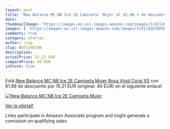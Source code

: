 ```yaml
---
layout: post
title: 'New Balance MC NB Ice 2E Camiseta  Mujer al 61.98 % de descuento'
date: 
thumbnailImage: 'https://images-eu.ssl-images-amazon.com/images/I/41ldGoTDPXL._SL200_.jpg'
images: [ 'https://images-eu.ssl-images-amazon.com/images/I/41ldGoTDPXL._SL200_.jpg' ]
comments: true
category: ofertas
author: ring
slug: B0711HXC8N
description:
actualPrice: 15.21 EUR
comparePrice: 40 EUR
inStock: true
---
```


Está [New Balance MC NB Ice 2E Camiseta  Mujer  Rosa  Vivid Coral   XS](https://www.amazon.es/dp/B0711HXC8N/?tag=tolees-21) con 61.98 de descuento por 15.21 EUR (original: 40 EUR) en el siguiente enlace!

[![New Balance MC NB Ice 2E Camiseta  Mujer](https://images-eu.ssl-images-amazon.com/images/I/41ldGoTDPXL._SL200_.jpg)](https://www.amazon.es/dp/B0711HXC8N/?tag=tolees-21)

[Ver la oferta!!](https://www.amazon.es/dp/B0711HXC8N/?tag=tolees-21)

Links participate in Amazon Associate program and might generate a comission on qualifying sales


